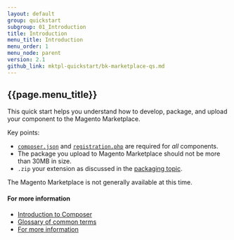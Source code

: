 ```yaml
---
layout: default
group: quickstart
subgroup: 01_Introduction
title: Introduction
menu_title: Introduction
menu_order: 1
menu_node: parent
version: 2.1
github_link: mktpl-quickstart/bk-marketplace-qs.md
---
```


## {{page.menu_title}}

This quick start helps you understand how to develop, package, and upload your component to the Magento Marketplace. 

Key points:

*	<a href="{{page.baseurl}}extension-dev-guide/composer-integration.html" target="_blank">`composer.json`</a> and <a href="{{page.baseurl}}extension-dev-guide/component-registration.html" target="_blank">`registration.php`</a> are required for *all* components.
*	The package you upload to Magento Marketplace should not be more than 30MB in size.
*	`.zip` your extension as discussed in the <a href="{{page.baseurl}}extension-dev-guide/package_module.html" target="_blank">packaging topic</a>.

<div class="bs-callout bs-callout-warning">
    <p>The Magento Marketplace is not generally available at this time. </p>
</div>

#### For more information
*	<a href="{{page.baseurl}}mktpl-quickstart/intro-composer.html">Introduction to Composer</a>
*	<a href="{{page.baseurl}}mktpl-quickstart/intro-composer-gloss.html">Glossary of common terms</a>
*	<a href="{{page.baseurl}}mktpl-quickstart/intro-moreinfo.html">For more information</a>


